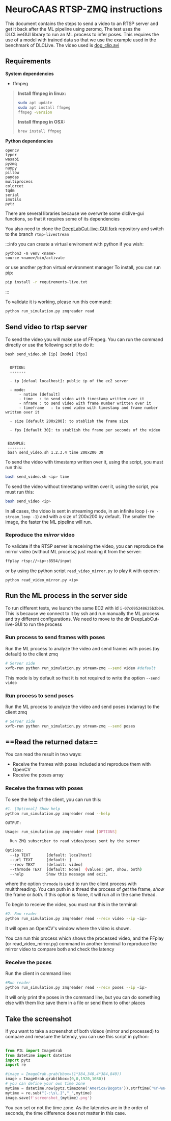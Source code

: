 # NeuroCAAS RTSP-ZMQ instructions

This document contains the steps to send a video to an RTSP server and get it back after the ML pipeline using zeromq. The test uses the DLCLiveGUI library to run an ML process to infer poses. This requires the use of a model with trained data so that we use the example used in the benchmark of DLCLive. The video used is [dog_clip.avi](https://github.com/DeepLabCut/DeepLabCut-live/blob/master/check_install/dog_clip.avi)

## Requirements

**System dependencies**
 - ffmpeg
 > **Install ffmpeg in linux:**
 > ```bash
 > sudo apt update
 > sudo apt install ffmpeg
 > ffmpeg -version
 > ```
 > **Install ffmpeg in OSX:**
 > ```bash
 > brew install ffmpeg
 > ```


**Python dependencies**

```
opencv
typer
wasabi
pyzmq
numpy
pillow
pandas
multiprocess
colorcet
tqdm
serial
imutils
pytz
```

There are several libraries because we overwrite some dlclive-gui functions, so that it requires some of its dependencies

You also need to clone the [DeepLabCut-live-GUI fork](https://github.com/curibe/DeepLabCut-live-GUI/tree/master) repository and switch to the branch `rtmp-livestream` 


:::info
you can create a virtual enviroment with python if you wish:
```
python3 -m venv <name>
source <name>/bin/activate
```
or use another python virtual environment manager
To install, you can run pip:
```bash
pip install -r requirements-live.txt
```
:::

To validate it is working, please run this command:

```bash
python run_simulation.py zmqreader read 
```
    
## Send video to rtsp server

To send the video you will make use of FFmpeg. You can run the command directly or use the following script to do it:

```bash!
bash send_video.sh [ip] [mode] [fps]


  OPTION:
  -------

  - ip [defaul localhost]: public ip of the ec2 server 

  - mode:
      - notime [default]        
      - time   : to send video with timestamp written over it
      - nframe : to send video with frame number written over it
      - timeframe   : to send video with timestamp and frame number written over it

  - size [default 200x200]: to stablish the frame size

  - fps [default 30]: to stablish the frame per seconds of the video


 EXAMPLE:
 --------
 bash send_video.sh 1.2.3.4 time 200x200 30 

```

To send the video with timestamp written over it, using the script, you must run this:
```bash 
bash send_video.sh <ip> time
```
    
To send the video without timestamp written over it, using the script, you must run this:
```bash
bash send_video <ip>
```

In all cases, the video is sent in streaming mode, in an infinite loop (`-re -stream_loop -1`) and with a size of 200x200 by default. The smaller the image, the faster the ML pipeline will run.
    

### Reproduce the _mirror_ video

To validate if the RTSP server is receiving the video, you can reproduce the mirror video (without ML process) just reading it from the server:

```bash
ffplay rtsp://<ip>:8554/input
```

or by using the python script `read_video_mirror.py` to play it with opencv:
```
python read_video_mirror.py <ip>
```

    
## Run the ML process in the server side

To run different tests, we launch the same EC2 with id `i-07c695248625b3b04`.
This is because we connect to it by ssh and run manually the ML process and try different configurations.
We need to move to the dir DeepLabCut-live-GUI to run the process

### Run process to send frames with poses

Run the ML process to analyze the video and send frames with poses (by default) to the client zmq

```bash
# Server side
xvfb-run python run_simulation.py stream-zmq --send video #default
```
This mode is by default so that it is not required to write the option `--send video`

### Run process to send poses

Run the ML process to analyze the video and send poses (ndarray) to the client zmq
```bash
# Server side
xvfb-run python run_simulation.py stream-zmq --send poses
```

## ==Read the returned data==

You can read the result in two ways:
 - Receive the frames with poses included and reproduce them with OpenCV
 - Receive the poses array

### Receive the frames with poses

To see the help of the client, you can run this:

```bash
#1. [Optional] Show help
python run_simulation.py zmqreader read --help

OUTPUT:

Usage: run_simulation.py zmqreader read [OPTIONS]

  Run ZMQ subscriber to read video/poses sent by the server

Options:
  --ip TEXT       [default: localhost]
  --url TEXT      [default: ]
  --recv TEXT     [default: video]
  --thrmode TEXT  [default: None]  (values: get, show, both)
  --help          Show this message and exit.

```

where the option `thrmode` is used to run the client process with multithreading. You can puth in a thread the process of *get* the frame, *show* the frame or *both*. If this option is None, it will run all in the same thread.


To begin to receive the video, you must run this in the terminal:
```bash
#2. Run reader
python run_simulation.py zmqreader read --recv video --ip <ip>
```

It will open an OpenCV's window where the video is shown.  

You can run this process which shows the processed video, and  the FFplay (or read_video_mirror.py) command in another terminal to reproduce the mirror video to compare both and check the latency

### Receive the poses

Run the client in command line:

```bash
#Run reader
python run_simulation.py zmqreader read --recv poses --ip <ip>
```
It will only print the poses in the command line, but you can do something else with them like save them in a file or send them to other places


## Take the screenshot

If you want to take a screenshot of both videos (mirror and processed) to compare and measure the latency, you can use this script in python:

```python
    
from PIL import ImageGrab
from datetime import datetime
import pytz
import re

#image = ImageGrab.grab(bbox=(1*384,340,4*384,840))
image = ImageGrab.grab(bbox=(0,0,1920,1080))
# you can define your own time zone
mytime = datetime.now(pytz.timezone('America/Bogota')).strftime('%Y-%m-%d %H:%M:%S.%f')[:-3]
mytime = re.sub("[-:\s\.]","_",mytime)
image.save(f'screenshot_{mytime}.png')
```

You can set or not the time zone. As the latencies are in the order of seconds, the time difference does not matter in this case.